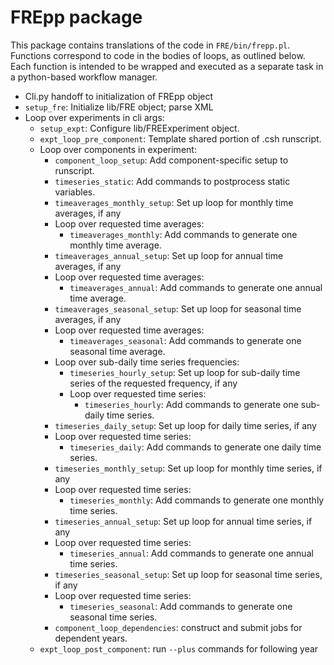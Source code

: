 # FREpp package

This package contains translations of the code in `FRE/bin/frepp.pl`. Functions 
correspond to code in the bodies of loops, as outlined below. Each function is
intended to be wrapped and executed as a separate task in a python-based workflow
manager.

- Cli.py handoff to initialization of FREpp object
- `setup_fre`: Initialize lib/FRE object; parse XML
- Loop over experiments in cli args:
  - `setup_expt`: Configure lib/FREExperiment object.
  - `expt_loop_pre_component`: Template shared portion of .csh runscript.
  - Loop over components in experiment:
    - `component_loop_setup`: Add component-specific setup to runscript.
    - `timeseries_static`: Add commands to postprocess static variables.
    - `timeaverages_monthly_setup`: Set up loop for monthly time averages, if any
    - Loop over requested time averages:
      - `timeaverages_monthly`: Add commands to generate one monthly time average.
    - `timeaverages_annual_setup`: Set up loop for annual time averages, if any
    - Loop over requested time averages:
      - `timeaverages_annual`: Add commands to generate one annual time average.
    - `timeaverages_seasonal_setup`: Set up loop for seasonal time averages, if any
    - Loop over requested time averages:
      - `timeaverages_seasonal`: Add commands to generate one seasonal time average.
    - Loop over sub-daily time series frequencies:
        - `timeseries_hourly_setup`: Set up loop for sub-daily time series of the requested frequency, if any
        - Loop over requested time series:
          - `timeseries_hourly`: Add commands to generate one sub-daily time series.
    - `timeseries_daily_setup`: Set up loop for daily time series, if any
    - Loop over requested time series:
      - `timeseries_daily`: Add commands to generate one daily time series.
    - `timeseries_monthly_setup`: Set up loop for monthly time series, if any
    - Loop over requested time series:
      - `timeseries_monthly`: Add commands to generate one monthly time series.
    - `timeseries_annual_setup`: Set up loop for annual time series, if any
    - Loop over requested time series:
      - `timeseries_annual`: Add commands to generate one annual time series.
    - `timeseries_seasonal_setup`: Set up loop for seasonal time series, if any
    - Loop over requested time series:
      - `timeseries_seasonal`: Add commands to generate one seasonal time series.
    - `component_loop_dependencies`: construct and submit jobs for dependent years.
  - `expt_loop_post_component`: run `--plus` commands for following year